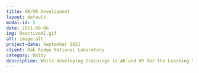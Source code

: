 ```yaml
---
title: AR/VR Development
layout: default
modal-id: 5
date: 2021-09-06
img: ReactiveAI.gif
alt: image-alt
project-date: September 2021
client: Oak Ridge National Laboratory
category: Unity
description: While developing trainings in AR and VR for the Learning Sciences division of NSSD at ORNL, I was asked to assist in creating a table top AI. This AI uses NavMeshes and Raycasts to determine what objects it is near and modifies or selects the appropriate behavior given an action to perform. This AI behavior relies on a user given action and then utilizing a line of sight raycast model it then executes that action. This can be something as simple as executing a patrol behavior to more advanced flocking as seen in the objective rotation. 
---
```

